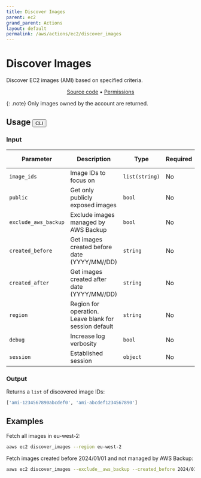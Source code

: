 ```yaml
---
title: Discover Images
parent: ec2
grand_parent: Actions
layout: default
permalink: /aws/actions/ec2/discover_images
---
```


# Discover Images

Discover EC2 images (AMI) based on specified criteria.

<p align="center">
   <a href="https://github.com/avtomat-hub/avtomat-aws/tree/main/avtomat_aws/ec2/discover_images.py">Source code</a> •
   <a href="/aws/permissions/ec2/discover_images">Permissions</a>
</p>

{: .note}
Only images owned by the account are returned.

## Usage <button id="toggleButton" class="btn fs-3" onclick="toggleTables()">CLI</button>

### Input

| Parameter            | Description                                           | Type           | Required | Default Value   |
|----------------------|-------------------------------------------------------|----------------|----------|-----------------|
| `image_ids`          | Image IDs to focus on                                 | `list(string)` | No       | All images      |
| `public`             | Get only publicly exposed images                      | `bool`         | No       | False           |
| `exclude_aws_backup` | Exclude images managed by AWS Backup                  | `bool`         | No       | False           |
| `created_before`     | Get images created before date (YYYY/MM//DD)          | `string`       | No       | None            |
| `created_after`      | Get images created after date (YYYY/MM//DD)           | `string`       | No       | None            |
| `region`             | Region for operation. Leave blank for session default | `string`       | No       | Session Default |
| `debug`              | Increase log verbosity                                | `bool`         | No       | False           |
| `session`            | Established session                                   | `object`       | No       | None            |

### Output

Returns a `list` of discovered image IDs:

```python
['ami-1234567890abcdef0', 'ami-abcdef1234567890']
```

<div markdown="1" id="cli" style="display: block;">

## Examples

Fetch all images in eu-west-2:

```bash
aaws ec2 discover_images --region eu-west-2
```

Fetch images created before 2024/01/01 and not managed by AWS Backup:

```bash
aaws ec2 discover_images --exclude__aws_backup --created_before 2024/01/01
```

</div>

<div markdown="1" id="prog" style="display: none;">

## Examples

Fetch all images in eu-west-2:

```python
from avtomat_aws import ec2

response = ec2.discover_images(region="eu-west-2")
```

Fetch images created before 2024/01/01 and not managed by AWS Backup:

```python
from avtomat_aws import ec2

response = ec2.discover_images(exclude_aws_backup=True,
                               created_before="2024/01/01")
```

</div>

<script>
  function toggleTables() {
    var cli = document.getElementById("cli");
    var prog = document.getElementById("prog");
    var toggleButton = document.getElementById("toggleButton");
    if (cli.style.display === "none") {
      cli.style.display = "block";
      prog.style.display = "none";
      toggleButton.innerHTML = "CLI";
    } else {
      cli.style.display = "none";
      prog.style.display = "block";
      toggleButton.innerHTML = "Programmatic";
    } 
  }
</script>
